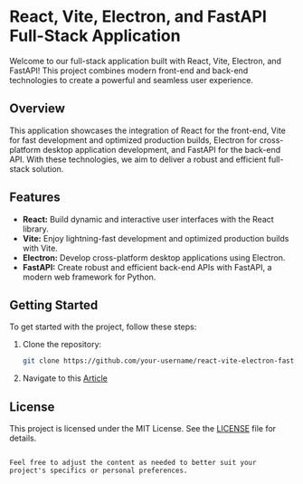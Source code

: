 # React, Vite, Electron, and FastAPI Full-Stack Application

Welcome to our full-stack application built with React, Vite, Electron, and FastAPI! This project combines modern front-end and back-end technologies to create a powerful and seamless user experience.

## Overview

This application showcases the integration of React for the front-end, Vite for fast development and optimized production builds, Electron for cross-platform desktop application development, and FastAPI for the back-end API. With these technologies, we aim to deliver a robust and efficient full-stack solution.

## Features

- **React:** Build dynamic and interactive user interfaces with the React library.
- **Vite:** Enjoy lightning-fast development and optimized production builds with Vite.
- **Electron:** Develop cross-platform desktop applications using Electron.
- **FastAPI:** Create robust and efficient back-end APIs with FastAPI, a modern web framework for Python.
  
## Getting Started

To get started with the project, follow these steps:

1. Clone the repository:

   ```bash
   git clone https://github.com/your-username/react-vite-electron-fastapi.git
   ```


2. Navigate to this [Article](https://medium.com/@onursasmaz)

## License

This project is licensed under the MIT License. See the [LICENSE](LICENSE) file for details.

```

Feel free to adjust the content as needed to better suit your project's specifics or personal preferences.
```
